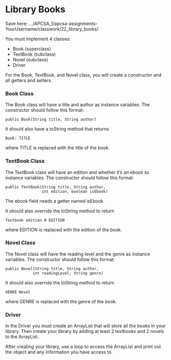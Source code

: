 # Library Books

Save here: .../APCSA_1/apcsa-assignments-YourUsername/classwork/22_library_books/

You must implement 4 classes:

  -  Book (superclass)
  -  TextBook (subclass)
  -  Novel (subclass)
  -  Driver

For the Book, TextBook, and Novel class, you will create a constructor and all getters and setters.

### Book Class

The Book class will have a title and author as instance variables. The constructor should follow this format:

```public Book(String title, String author)```

It should also have a toString method that returns

```Book: TITLE```

where TITLE is replaced with the title of the book.

### TextBook Class

The TextBook class will have an edition and whether it’s an ebook as instance variables. The constructor should follow this format:

```
public TextBook(String title, String author, 
                int edition, boolean isEbook)
```

The ebook field needs a getter named isEbook.

It should also override the toString method to return

```Textbook edition # EDITION```

where EDITION is replaced with the edition of the book.

### Novel Class

The Novel class will have the reading level and the genre as instance variables. The constructor should follow this format:

```
public Novel(String title, String author, 
            int readingLevel, String genre)
```

It should also override the toString method to return

```GENRE Novel```

where GENRE is replaced with the genre of the book.

### Driver

In the Driver you must create an ArrayList that will store all the books in your library. Then create your library by adding at least 2 textbooks and 2 novels to the ArrayList.

After creating your library, use a loop to access the ArrayList and print out the object and any information you have access to.
